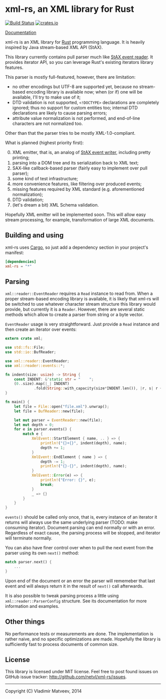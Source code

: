 xml-rs, an XML library for Rust
===============================

[![Build Status](https://travis-ci.org/netvl/xml-rs.svg?branch=master)](https://travis-ci.org/netvl/xml-rs) [![crates.io](https://img.shields.io/crates/v/xml-rs.svg)](https://crates.io/crates/xml-rs)

[Documentation](https://netvl.github.io/xml-rs)

xml-rs is an XML library for [Rust](http://www.rust-lang.org/) programming language.
It is heavily inspired by Java stream-based XML API (StAX).

This library currently contains pull parser much like [StAX event reader](http://docs.oracle.com/javase/7/docs/api/javax/xml/stream/XMLEventReader.html).
It provides iterator API, so you can leverage Rust's existing iterators library features.

This parser is mostly full-featured, however, there are limitation:
* no other encodings but UTF-8 are supported yet, because no stream-based encoding library
  is available now; when (or if) one will be available, I'll try to make use of it;
* DTD validation is not supported, `<!DOCTYPE>` declarations are completely ignored; thus no
  support for custom entities too; internal DTD declarations are likely to cause parsing errors;
* attribute value normalization is not performed, and end-of-line characters are not normalized too.

Other than that the parser tries to be mostly XML-1.0-compliant.

What is planned (highest priority first):

0. XML emitter, that is, an analog of [StAX event writer](http://docs.oracle.com/javase/7/docs/api/javax/xml/stream/XMLEventWriter.html),
   including pretty printing;
1. parsing into a DOM tree and its serialization back to XML text;
2. SAX-like callback-based parser (fairly easy to implement over pull parser);
3. some kind of test infrastructure;
4. more convenience features, like filtering over produced events;
5. missing features required by XML standard (e.g. aforementioned normalization);
6. DTD validation;
7. (let's dream a bit) XML Schema validation.

Hopefully XML emitter will be implemented soon. This will allow easy stream processing, for example,
transformation of large XML documents.

Building and using
------------------

xml-rs uses [Cargo](http://crates.io), so just add a dependency section in your project's manifest:

```toml
[dependencies]
xml-rs = "*"
```

Parsing
-------

`xml::reader::EventReader` requires a `Read` instance to read from. When a proper stream-based encoding 
library is available, it is likely that xml-rs will be switched to use whatever character stream structure
this library would provide, but currently it is a `Reader`. However, there are several static methods
which allow to create a parser from string or a byte vector.

`EventReader` usage is very straightforward. Just provide a `Read` instance and then create an iterator
over events:

```rust
extern crate xml;

use std::fs::File;
use std::io::BufReader;

use xml::reader::EventReader;
use xml::reader::events::*;

fn indent(size: usize) -> String {
    const INDENT: &'static str = "    ";
    (0..size).map(|_| INDENT)
             .fold(String::with_capacity(size*INDENT.len()), |r, s| r + s)
}

fn main() {
    let file = File::open("file.xml").unwrap();
    let file = BufReader::new(file);

    let mut parser = EventReader::new(file);
    let mut depth = 0;
    for e in parser.events() {
        match e {
            XmlEvent::StartElement { name, .. } => {
                println!("{}+{}", indent(depth), name);
                depth += 1;
            }
            XmlEvent::EndElement { name } => {
                depth -= 1;
                println!("{}-{}", indent(depth), name);
            }
            XmlEvent::Error(e) => {
                println!("Error: {}", e);
                break;
            }
            _ => {}
        }
    }
}
```

`events()` should be called only once, that is, every instance of an iterator it returns will always
use the same underlying parser (TODO: make consuming iterator). Document parsing can end normally or with an 
error. Regardless of exact cause, the parsing process will be stopped, and iterator will terminate normally.

You can also have finer control over when to pull the next event from the parser using its own
`next()` method:

```rust
match parser.next() {
    ...
}
```

Upon end of the document or an error the parser will rememeber that last event and will always
return it in the result of `next()` call afterwards.

It is also possible to tweak parsing process a little using `xml::reader::ParserConfig` structure. See
its documentation for more information and examples.

Other things
------------

No performance tests or measurements are done. The implementation is rather naive, and no specific
optimizations are made. Hopefully the library is sufficiently fast to process documents of common size.

License
-------

This library is licensed under MIT license. Feel free to post found issues on GitHub issue tracker:
<http://github.com/netvl/xml-rs/issues>.

---
Copyright (C) Vladimir Matveev, 2014 

